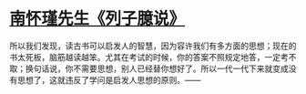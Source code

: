 # [南怀瑾先生《列子臆说》](https://github.com/miss-shiyi/miss-shiyi/issues/89)

所以我们发现，读古书可以启发人的智慧，因为容许我们有多方面的思想；现在的书太死板，脑筋越读越笨。尤其在考试的时候，你的答案不照规定地答，一定考不取；换句话说，你不需要思想，别人已经替你想好了。所以一代一代下来就变成没有思想了，这就违反了学问是启发人思想的原则。——